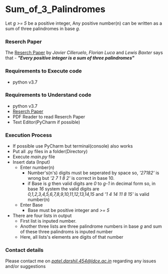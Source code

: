 # Sum_of_3_Palindromes
Let *g >= 5* be a positive integer, Any positive number(n) can be written as a sum of three palindromes in base *g*.

### Reserch Paper
The [Reserch Paper](https://arxiv.org/abs/1602.06208) by *Javier Cilleruelo*, *Florian Luca* and *Lewis Baxter* says that - 
***"Every positive integer is a sum of three palindromes"***

### Requirements to Execute code
- python v3.7

### Requirements to Understand code
- python v3.7
- [Reserch Paper](https://arxiv.org/pdf/1602.06208)
- PDF Reader to read Reserch Paper
- Text Editor(PyCharm if possible)

### Execution Process
- If possible use PyCharm but terminal(console) also works
- Put all .py files in a folder(Directory)
- Execute *main.py* file
- Insert data (Input)
  - Enter number(n)
    - Number's(n's) digits must be seperated by space so, *'27182'* is wrong but *'2 7 1 8 2'* is correct in base 10.
    - if Base is *g* then valid digits are *0* to *g-1* in decimal form so, in base *16* system the valid digits are *0,1,2,3,4,5,6,7,8,9,10,11,12,13,14,15* and *'1 4 14 11 8 15'* is valid number(n)
  - Enter Base
    - Base must be positive integer and *>= 5*
- There are four lists in output
  - First list is inputed number.
  - Another three lists are three palindrome numbers in base *g* and sum of these three palindroms is inputed number
  - Here, all lists's elements are digits of that number
  
### Contact details
Please contact me on *patel.darshil.454@ldce.ac.in* regarding any issues and/or suggestions
